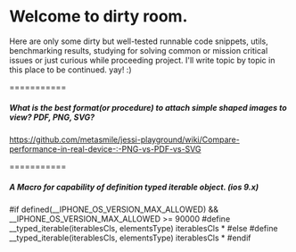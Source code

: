 # Welcome to dirty room.

Here are only some dirty but well-tested runnable code snippets, utils, benchmarking results, studying for solving common or mission critical issues or just curious while proceeding project. I'll write topic by topic in this place to be continued. yay! :)

===========
##### What is the best format(or procedure) to attach simple shaped images to view? PDF, PNG, SVG?

https://github.com/metasmile/jessi-playground/wiki/Compare-performance-in-real-device-:-PNG-vs-PDF-vs-SVG

===========
##### A Macro for capability of definition typed iterable object. (ios 9.x)

#if defined(__IPHONE_OS_VERSION_MAX_ALLOWED) && __IPHONE_OS_VERSION_MAX_ALLOWED >= 90000
#define __typed_iterable(iterablesCls, elementsType) iterablesCls<elementsType> *
#else
#define __typed_iterable(iterablesCls, elementsType) iterablesCls *
#endif
